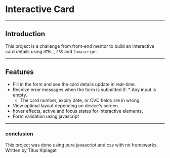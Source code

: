 # 			Interactive Card
* * * *
## 	Introduction
This project is a challenge from front-end mentor to build an interactive card details using `HTML` , `CSS` and `Javascript`.
* * * *

##	Features
- Fill in the form and see the card details update in real-time.
- Receive error messages when the form is submitted if:
        * Any input is empty.
	* The card number, expiry date, or CVC fields are in wrong.
- View optimal layout depending on device's screen.
- hover effects, active and focus states for interactive elements.
- Form validation using javascript
***
### conclusion
This project was done using pure javascript and css with no frameworks.
Written by Titus Kiplagat

	
